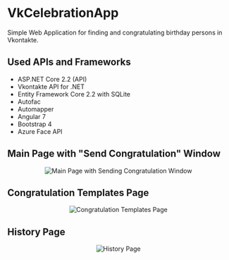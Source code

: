# VkCelebrationApp
Simple Web Application for finding and congratulating birthday persons in Vkontakte.

## Used APIs and Frameworks
  * ASP.NET Core 2.2 (API)
  * Vkontakte API for .NET
  * Entity Framework Core 2.2 with SQLite
  * Autofac
  * Automapper
  * Angular 7
  * Bootstrap 4
  * Azure Face API
  
## Main Page with "Send Congratulation" Window
<p align="center">
 <img src="https://d.radikal.ru/d01/1803/3a/de20d3b7e3c7.png" alt="Main Page with Sending Congratulation Window" />
</p>

## Congratulation Templates Page
<p align="center">
 <img src="https://d.radikal.ru/d13/1803/b8/afb606c4719c.png" alt="Congratulation Templates Page" />
</p>

## History Page
<p align="center">
 <img src="https://a.radikal.ru/a32/1803/a8/2c850930f7e8.png" alt="History Page" />
</p>
